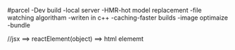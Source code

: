 
#parcel
-Dev build
-local server
-HMR-hot model replacement
-file watching algoritham -writen in c++
-caching-faster builds
-image optimaize
-bundle

//jsx ==> reactElement(object) ==> html elememt
